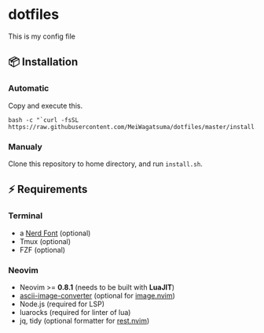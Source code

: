 # dotfiles
This is my config file

## 📦 Installation
### Automatic
Copy and execute this.
```
bash -c "`curl -fsSL https://raw.githubusercontent.com/MeiWagatsuma/dotfiles/master/install.sh`"
```

### Manualy
Clone this repository to home directory, and run `install.sh`.

## ⚡️ Requirements

### Terminal
- a [Nerd Font](https://www.nerdfonts.com/) (optional)
- Tmux (optional)
- FZF (optional)

### Neovim
- Neovim >= **0.8.1** (needs to be built with **LuaJIT**)
- [ascii-image-converter](https://github.com/TheZoraiz/ascii-image-converter) (optional for [image.nvim](https://github.com/samodostal/image.nvim))
- Node.js (required for LSP)
- luarocks (required for linter of lua)
- jq, tidy (optional formatter for [rest.nvim](https://github.com/rest-nvim/rest.nvim))



